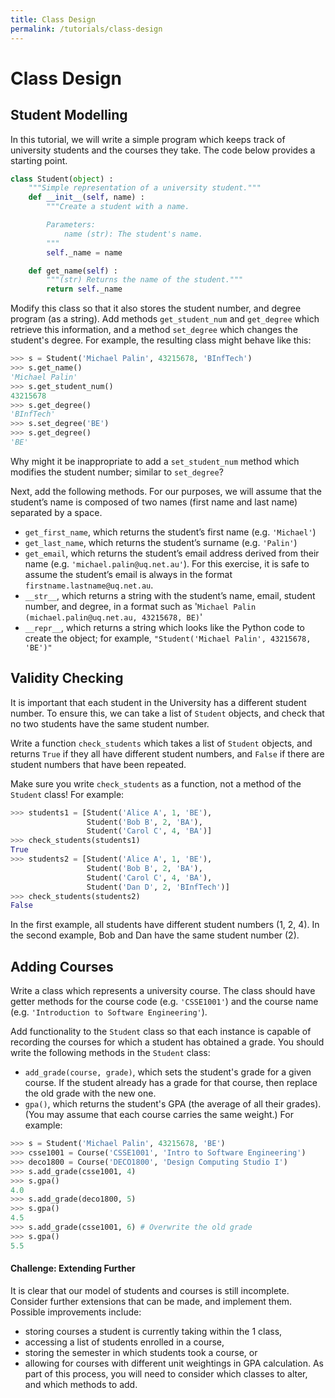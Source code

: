 ```yaml
---
title: Class Design
permalink: /tutorials/class-design
---
```


# Class Design
## Student Modelling
In this tutorial, we will write a simple program which keeps track of university students and the courses they take. The code below provides a starting point. 

<div class="viz">

```python
class Student(object) :
    """Simple representation of a university student."""
    def __init__(self, name) :
        """Create a student with a name.

        Parameters:
            name (str): The student's name.
        """
        self._name = name

    def get_name(self) :
        """(str) Returns the name of the student."""
        return self._name
```
</div>

Modify this class so that it also stores the student number, and degree program (as a string). Add methods `get_student_num` and `get_degree` which retrieve this information, and a method `set_degree` which changes the student's degree. For example, the resulting class might behave like this: 

<div class="viz">

```python
>>> s = Student('Michael Palin', 43215678, 'BInfTech')
>>> s.get_name()
'Michael Palin'
>>> s.get_student_num()
43215678
>>> s.get_degree()
'BInfTech'
>>> s.set_degree('BE')
>>> s.get_degree()
'BE'
```
</div>

Why might it be inappropriate to add a `set_student_num` method which modifies the student number; similar to `set_degree`?

Next, add the following methods. For our purposes, we will assume that the student’s name is composed of two names (first name and last name) separated by a space. 
- `get_first_name`, which returns the student’s first name (e.g. `'Michael'`)
- `get_last_name`, which returns the student’s surname (e.g. `'Palin'`)
- `get_email`, which returns the student’s email address derived from their name (e.g. `'michael.palin@uq.net.au'`). For this exercise, it is safe to assume the student’s email is always in the format `firstname.lastname@uq.net.au`.
- `__str__`, which returns a string with the student’s name, email, student number, and degree, in a format such as '`Michael Palin (michael.palin@uq.net.au, 43215678, BE)`'
- `__repr__`, which returns a string which looks like the Python code to create the object; for example, `"Student('Michael Palin', 43215678, 'BE')"`

## Validity Checking
It is important that each student in the University has a different student number. To ensure this, we can take a list of `Student` objects, and check that no two students have the same student number.

Write a function `check_students` which takes a list of `Student` objects, and returns `True` if they all have different student numbers, and `False` if there are student numbers that have been repeated.

Make sure you write `check_students` as a function, not a method of the `Student` class! For example:

<div class="viz">

```python
>>> students1 = [Student('Alice A', 1, 'BE'),
                 Student('Bob B', 2, 'BA'),
                 Student('Carol C', 4, 'BA')]
>>> check_students(students1)
True
>>> students2 = [Student('Alice A', 1, 'BE'),
                 Student('Bob B', 2, 'BA'),
                 Student('Carol C', 4, 'BA'),
                 Student('Dan D', 2, 'BInfTech')]
>>> check_students(students2)
False
```
</div>
In the first example, all students have different student numbers (1, 2, 4). In the second example, Bob and Dan have the same student number (2).

## Adding Courses
Write a class which represents a university course. The class should have getter methods for the course code (e.g. `'CSSE1001'`) and the course name (e.g. `'Introduction to Software Engineering'`). 

Add functionality to the `Student` class so that each instance is capable of recording the courses for which a student has obtained a grade. You should write the following methods in the `Student` class: 
- `add_grade(course, grade)`, which sets the student's grade for a given course. If the student already has a grade for that course, then replace the old grade with the new one.
- `gpa()`, which returns the student's GPA (the average of all their grades). (You may assume that each course carries the same weight.)
For example:

<div class="viz">

```python
>>> s = Student('Michael Palin', 43215678, 'BE')
>>> csse1001 = Course('CSSE1001', 'Intro to Software Engineering')
>>> deco1800 = Course('DECO1800', 'Design Computing Studio I')
>>> s.add_grade(csse1001, 4)
>>> s.gpa()
4.0
>>> s.add_grade(deco1800, 5)
>>> s.gpa()
4.5
>>> s.add_grade(csse1001, 6) # Overwrite the old grade
>>> s.gpa()
5.5
```
</div>

<div class="extra">

#### Challenge: Extending Further 
It is clear that our model of students and courses is still incomplete. Consider further extensions that can be made, and implement them. Possible improvements include:
- storing courses a student is currently taking within the 1 class,
- accessing a list of students enrolled in a course,
- storing the semester in which students took a course, or
- allowing for courses with different unit weightings in GPA calculation.
As part of this process, you will need to consider which classes to alter, and which methods to add.
</div>